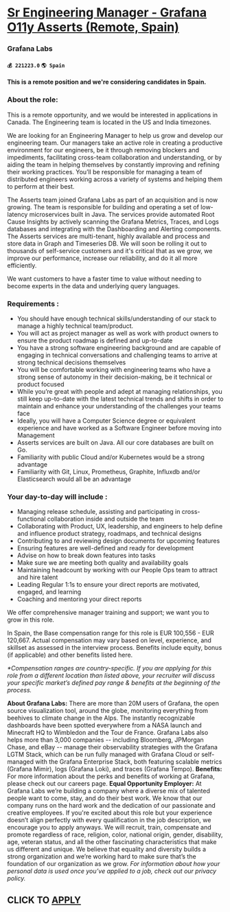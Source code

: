 # [Sr Engineering Manager - Grafana O11y Asserts (Remote, Spain)](https://www.remotewlb.com/apply/sr-engineering-manager-grafana-o11y-asserts-remote-spain-81434)  
### Grafana Labs  
#### `💰 221223.0` `🌎 Spain`  

**This is a remote position and we're considering candidates in Spain.**

### About the role:

This is a remote opportunity, and we would be interested in applications in Canada. The Engineering team is located in the US and India timezones.

We are looking for an Engineering Manager to help us grow and develop our engineering team. Our managers take an active role in creating a productive environment for our engineers, be it through removing blockers and impediments, facilitating cross-team collaboration and understanding, or by aiding the team in helping themselves by constantly improving and refining their working practices. You’ll be responsible for managing a team of distributed engineers working across a variety of systems and helping them to perform at their best.

The Asserts team joined Grafana Labs as part of an acquisition and is now growing. The team is responsible for building and operating a set of low-latency microservices built in Java. The services provide automated Root Cause Insights by actively scanning the Grafana Metrics, Traces, and Logs databases and integrating with the Dashboarding and Alerting components. The Asserts services are multi-tenant, highly available and process and store data in Graph and Timeseries DB. We will soon be rolling it out to thousands of self-service customers and it's critical that as we grow, we improve our performance, increase our reliability, and do it all more efficiently.

We want customers to have a faster time to value without needing to become experts in the data and underlying query languages.

###  **Requirements** :

  * You should have enough technical skills/understanding of our stack to manage a highly technical team/product.
  * You will act as project manager as well as work with product owners to ensure the product roadmap is defined and up-to-date
  * You have a strong software engineering background and are capable of engaging in technical conversations and challenging teams to arrive at strong technical decisions themselves
  * You will be comfortable working with engineering teams who have a strong sense of autonomy in their decision-making, be it technical or product focused
  * While you’re great with people and adept at managing relationships, you still keep up-to-date with the latest technical trends and shifts in order to maintain and enhance your understanding of the challenges your teams face
  * Ideally, you will have a Computer Science degree or equivalent experience and have worked as a Software Engineer before moving into Management
  * Asserts services are built on Java. All our core databases are built on Go.
  * Familiarity with public Cloud and/or Kubernetes would be a strong advantage
  * Familiarity with Git, Linux, Prometheus, Graphite, Influxdb and/or Elasticsearch would all be an advantage

###  **Your day-to-day will include** :

  * Managing release schedule, assisting and participating in cross-functional collaboration inside and outside the team
  * Collaborating with Product, UX, leadership, and engineers to help define and influence product strategy, roadmaps, and technical designs
  * Contributing to and reviewing design documents for upcoming features
  * Ensuring features are well-defined and ready for development
  * Advise on how to break down features into tasks 
  * Make sure we are meeting both quality and availability goals 
  * Maintaining headcount by working with our People Ops team to attract and hire talent
  * Leading Regular 1:1s to ensure your direct reports are motivated, engaged, and learning
  * Coaching and mentoring your direct reports

We offer comprehensive manager training and support; we want you to grow in this role.

In Spain, the Base compensation range for this role is EUR 100,556 - EUR 120,667. Actual compensation may vary based on level, experience, and skillset as assessed in the interview process. Benefits include equity, bonus (if applicable) and other benefits listed here.

 _*Compensation ranges are country-specific. If you are applying for this role from a different location than listed above, your recruiter will discuss your specific market’s defined pay range & benefits at the beginning of the process._

 **About Grafana Labs:** There are more than 20M users of Grafana, the open source visualization tool, around the globe, monitoring everything from beehives to climate change in the Alps. The instantly recognizable dashboards have been spotted everywhere from a NASA launch and Minecraft HQ to Wimbledon and the Tour de France. Grafana Labs also helps more than 3,000 companies -- including Bloomberg, JPMorgan Chase, and eBay -- manage their observability strategies with the Grafana LGTM Stack, which can be run fully managed with Grafana Cloud or self-managed with the Grafana Enterprise Stack, both featuring scalable metrics (Grafana Mimir), logs (Grafana Loki), and traces (Grafana Tempo). **Benefits:** For more information about the perks and benefits of working at Grafana, please check out our careers page. **Equal Opportunity Employer:** At Grafana Labs we’re building a company where a diverse mix of talented people want to come, stay, and do their best work. We know that our company
runs on the hard work and the dedication of our passionate and creative employees. If you're excited about this role but your experience doesn’t align perfectly with every qualification in the job description, we encourage you to apply anyways. We will recruit, train, compensate and promote regardless of race, religion, color, national origin, gender, disability, age, veteran status, and all the other fascinating characteristics that make us different and unique. We believe that equality and diversity builds a strong organization and we’re working hard to make sure that’s the foundation of our organization as we grow. _For information about how your personal data is used once you’ve applied to a job, check out our privacy policy._  
## CLICK TO [APPLY](https://www.remotewlb.com/apply/sr-engineering-manager-grafana-o11y-asserts-remote-spain-81434)

